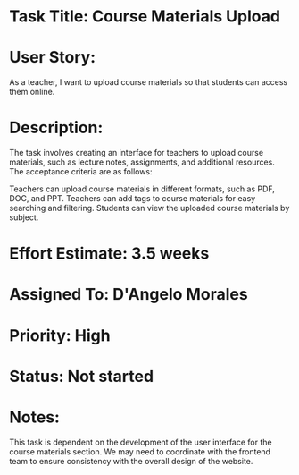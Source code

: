 # Task Title: Course Materials Upload

# User Story: 
As a teacher, I want to upload course materials so that students can access them online.

# Description: 
The task involves creating an interface for teachers to upload course materials, such as lecture notes, assignments, and additional resources. 
The acceptance criteria are as follows:

Teachers can upload course materials in different formats, such as PDF, DOC, and PPT.
Teachers can add tags to course materials for easy searching and filtering.
Students can view the uploaded course materials by subject.

# Effort Estimate: 3.5 weeks

# Assigned To: D'Angelo Morales

# Priority: High

# Status: Not started

# Notes: 
This task is dependent on the development of the user interface for the course materials section. We may need to coordinate with the frontend team to ensure consistency with the overall design of the website.